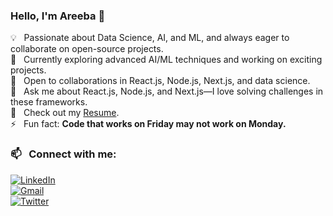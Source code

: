 ### Hello, I'm Areeba 👋  

💡 &nbsp; Passionate about Data Science, AI, and ML, and always eager to collaborate on open-source projects.  
🌱 &nbsp; Currently exploring advanced AI/ML techniques and working on exciting projects.  
👯 &nbsp; Open to collaborations in React.js, Node.js, Next.js, and data science.  
💬 &nbsp; Ask me about React.js, Node.js, and Next.js—I love solving challenges in these frameworks.  
📄 &nbsp; Check out my [Resume](https://drive.google.com/file/d/1-L7DNQDR1zeXZ_2tOTfqZ2k_pCeBjJ7P/view?usp=sharing).  
⚡ &nbsp; Fun fact: **Code that works on Friday may not work on Monday.**  

### 📫 &nbsp; Connect with me:  

[![LinkedIn](https://img.shields.io/badge/LinkedIn-0A66C2?style=for-the-badge&logo=linkedin&logoColor=white)](https://www.linkedin.com/in/areeba-qamar-7a40471a4/)  
[![Gmail](https://img.shields.io/badge/Gmail-EA4335?style=for-the-badge&logo=gmail&logoColor=white)](mailto:areebaqamar021@gmail.com)  
[![Twitter](https://img.shields.io/badge/Twitter-1DA1F2?style=for-the-badge&logo=twitter&logoColor=white)](https://x.com/AreebaQamar5)  
